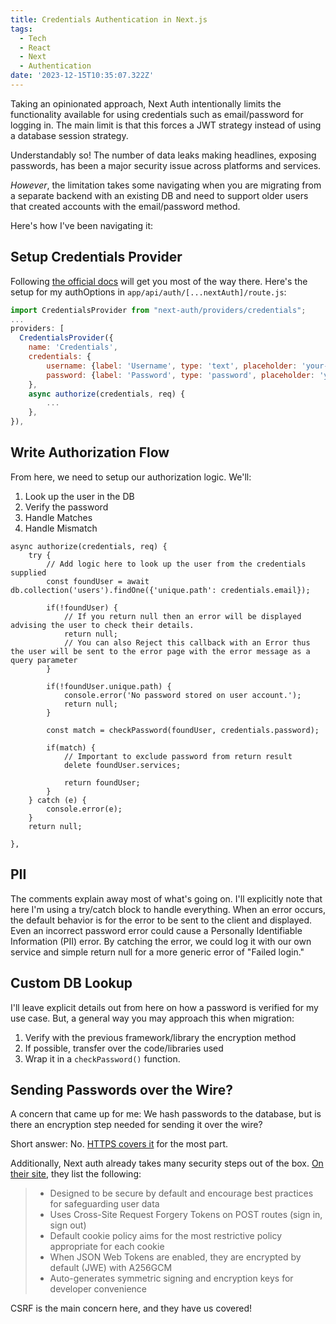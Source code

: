 ```yaml
---
title: Credentials Authentication in Next.js
tags:
  - Tech
  - React
  - Next
  - Authentication
date: '2023-12-15T10:35:07.322Z'
---
```


Taking an opinionated approach, Next Auth intentionally limits the functionality available for using credentials such as email/password for logging in. The main limit is that this forces a JWT strategy instead of using a database session strategy.

Understandably so! The number of data leaks making headlines, exposing passwords, has been a major security issue across platforms and services.

*However*, the limitation takes some navigating when you are migrating from a separate backend with an existing DB and need to support older users that created accounts with the email/password method.

Here's how I've been navigating it:

## Setup Credentials Provider

Following [the official docs](https://next-auth.js.org/providers/credentials) will get you most of the way there. Here's the setup for my authOptions in `app/api/auth/[...nextAuth]/route.js`:


```JavaScript
import CredentialsProvider from "next-auth/providers/credentials";
...
providers: [
  CredentialsProvider({
	name: 'Credentials',
	credentials: {
		username: {label: 'Username', type: 'text', placeholder: 'your-email'},
		password: {label: 'Password', type: 'password', placeholder: 'your-password'},
	},
	async authorize(credentials, req) {
		...
	},
}),
```

## Write Authorization Flow

From here, we need to setup our authorization logic. We'll:

1. Look up the user in the DB
2. Verify the password
3. Handle Matches
4. Handle Mismatch

```
async authorize(credentials, req) {
	try {
		// Add logic here to look up the user from the credentials supplied
		const foundUser = await db.collection('users').findOne({'unique.path': credentials.email});

		if(!foundUser) {
			// If you return null then an error will be displayed advising the user to check their details.
			return null;
			// You can also Reject this callback with an Error thus the user will be sent to the error page with the error message as a query parameter
		}

		if(!foundUser.unique.path) {
			console.error('No password stored on user account.');
			return null;
		}

		const match = checkPassword(foundUser, credentials.password);

		if(match) {
			// Important to exclude password from return result
			delete foundUser.services;

			return foundUser;
		}
	} catch (e) {
		console.error(e);
	}
	return null;

},
```
## PII

The comments explain away most of what's going on. I'll explicitly note that here I'm using a try/catch block to handle everything. When an error occurs, the default behavior is for the error to be sent to the client and displayed. Even an incorrect password error could cause a Personally Identifiable Information (PII) error. By catching the error, we could log it with our own service and simple return null for a more generic error of "Failed login."

## Custom DB Lookup

I'll leave explicit details out from here on how a password is verified for my use case. But, a general way you may approach this when migration:

1. Verify with the previous framework/library the encryption method
2. If possible, transfer over the code/libraries used
3. Wrap it in a `checkPassword()` function.

## Sending Passwords over the Wire?

A concern that came up for me: We hash passwords to the database, but is there an encryption step needed for sending it over the wire?

Short answer: No. [HTTPS covers it](https://security.stackexchange.com/questions/133453/is-encryption-of-passwords-needed-for-an-https-website) for the most part. 

Additionally, Next auth already takes many security steps out of the box. [On their site](https://next-auth.js.org/getting-started/introduction), they list the following:

> - Designed to be secure by default and encourage best practices for safeguarding user data
> - Uses Cross-Site Request Forgery Tokens on POST routes (sign in, sign out)
> - Default cookie policy aims for the most restrictive policy appropriate for each cookie
> - When JSON Web Tokens are enabled, they are encrypted by default (JWE) with A256GCM
> - Auto-generates symmetric signing and encryption keys for developer convenience

CSRF is the main concern here, and they have us covered!

